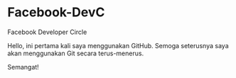 # Facebook-DevC
Facebook Developer Circle

Hello, ini pertama kali saya menggunakan GitHub. Semoga seterusnya saya akan menggunakan Git secara terus-menerus.

Semangat!
